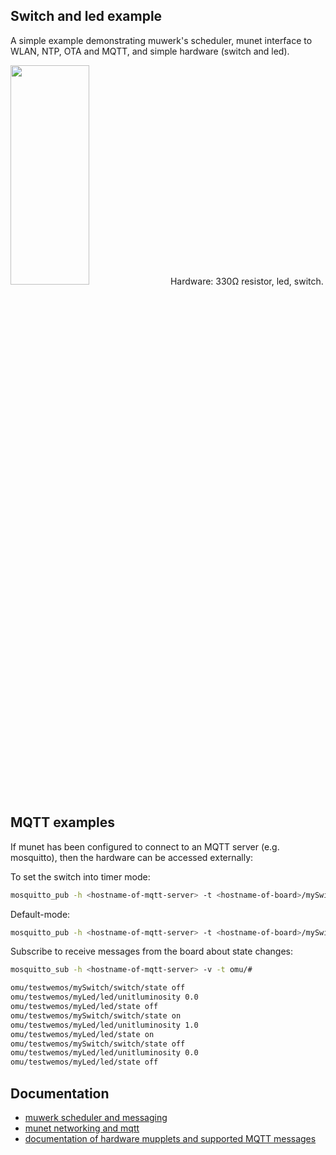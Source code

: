 ## Switch and led example

A simple example demonstrating muwerk's scheduler, munet interface to WLAN, NTP, OTA and MQTT, and simple hardware (switch and led).

<img src="https://github.com/muwerk/mupplets/blob/master/Resources/switch.png" width="50%" height="30%">
Hardware: 330Ω resistor, led, switch.

## MQTT examples

If munet has been configured to connect to an MQTT server (e.g. mosquitto), then the hardware
can be accessed externally:

To set the switch into timer mode:
```bash
mosquitto_pub -h <hostname-of-mqtt-server> -t <hostname-of-board>/mySwitch/switch/mode/set -m "timer 1000"
```

Default-mode:
```bash
mosquitto_pub -h <hostname-of-mqtt-server> -t <hostname-of-board>/mySwitch/switch/mode/set -m "default"
```

Subscribe to receive messages from the board about state changes:
```bash
mosquitto_sub -h <hostname-of-mqtt-server> -v -t omu/#

omu/testwemos/mySwitch/switch/state off
omu/testwemos/myLed/led/unitluminosity 0.0
omu/testwemos/myLed/led/state off
omu/testwemos/mySwitch/switch/state on
omu/testwemos/myLed/led/unitluminosity 1.0
omu/testwemos/myLed/led/state on
omu/testwemos/mySwitch/switch/state off
omu/testwemos/myLed/led/unitluminosity 0.0
omu/testwemos/myLed/led/state off
```

## Documentation

* [muwerk scheduler and messaging](https://github.com/muwerk/muwerk)
* [munet networking and mqtt](https://github.com/muwerk/munet)
* [documentation of hardware mupplets and supported MQTT messages](https://github.com/muwerk/mupplets)
